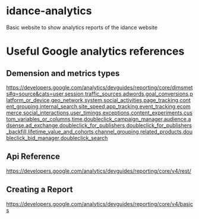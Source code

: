 # idance-analytics
Basic website to show analytics reports of the idance website

# Useful Google analytics references
## Demension and metrics types
https://developers.google.com/analytics/devguides/reporting/core/dimsmets#q=source&cats=user,session,traffic_sources,adwords,goal_conversions,platform_or_device,geo_network,system,social_activities,page_tracking,content_grouping,internal_search,site_speed,app_tracking,event_tracking,ecommerce,social_interactions,user_timings,exceptions,content_experiments,custom_variables_or_columns,time,doubleclick_campaign_manager,audience,adsense,ad_exchange,doubleclick_for_publishers,doubleclick_for_publishers_backfill,lifetime_value_and_cohorts,channel_grouping,related_products,doubleclick_bid_manager,doubleclick_search

## Api Reference
https://developers.google.com/analytics/devguides/reporting/core/v4/rest/

## Creating a Report
https://developers.google.com/analytics/devguides/reporting/core/v4/basics